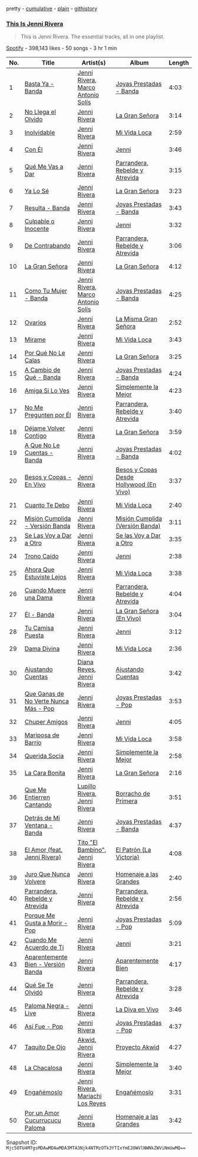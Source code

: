 pretty - [cumulative](/playlists/cumulative/37i9dQZF1DZ06evO33jFle.md) - [plain](/playlists/plain/37i9dQZF1DZ06evO33jFle) - [githistory](https://github.githistory.xyz/mackorone/spotify-playlist-archive/blob/main/playlists/plain/37i9dQZF1DZ06evO33jFle)

### [This Is Jenni Rivera](https://open.spotify.com/playlist/37i9dQZF1DZ06evO33jFle)

> This is Jenni Rivera\. The essential tracks, all in one playlist.

[Spotify](https://open.spotify.com/user/spotify) - 398,143 likes - 50 songs - 3 hr 1 min

| No. | Title | Artist(s) | Album | Length |
|---|---|---|---|---|
| 1 | [Basta Ya \- Banda](https://open.spotify.com/track/51CruNPLETPjo5BV5k2MYt) | [Jenni Rivera](https://open.spotify.com/artist/5c4wQaXkNDqSOTjqX4ExAu), [Marco Antonio Solís](https://open.spotify.com/artist/3tJnB0s6c3oXPq1SCCavnd) | [Joyas Prestadas \- Banda](https://open.spotify.com/album/2S1InqamaQuotpISCqos3W) | 4:03 |
| 2 | [No Llega el Olvido](https://open.spotify.com/track/2l8QQVT6hYdnT79kKCU6p6) | [Jenni Rivera](https://open.spotify.com/artist/5c4wQaXkNDqSOTjqX4ExAu) | [La Gran Señora](https://open.spotify.com/album/6JpMhu4IR3A7gwjksos2Sa) | 3:14 |
| 3 | [Inolvidable](https://open.spotify.com/track/7bEZbS1gadU29L5eIwM2gM) | [Jenni Rivera](https://open.spotify.com/artist/5c4wQaXkNDqSOTjqX4ExAu) | [Mi Vida Loca](https://open.spotify.com/album/6T7KG6x0FdyEhDLaCJ1xmM) | 2:59 |
| 4 | [Con Él](https://open.spotify.com/track/7aCLtSlkFRMiPycFEEhLFA) | [Jenni Rivera](https://open.spotify.com/artist/5c4wQaXkNDqSOTjqX4ExAu) | [Jenni](https://open.spotify.com/album/2TJAjnZKucKaS4CKX0O4Vh) | 3:46 |
| 5 | [Qué Me Vas a Dar](https://open.spotify.com/track/1dqURLZC3n4EL6lPUF2DHx) | [Jenni Rivera](https://open.spotify.com/artist/5c4wQaXkNDqSOTjqX4ExAu) | [Parrandera, Rebelde y Atrevida](https://open.spotify.com/album/2I50wzYim7XrZhBSrolmzs) | 3:15 |
| 6 | [Ya Lo Sé](https://open.spotify.com/track/4pIiKrGXCgTZOAFGJjCEvL) | [Jenni Rivera](https://open.spotify.com/artist/5c4wQaXkNDqSOTjqX4ExAu) | [La Gran Señora](https://open.spotify.com/album/6JpMhu4IR3A7gwjksos2Sa) | 3:23 |
| 7 | [Resulta \- Banda](https://open.spotify.com/track/4sT4lDZR7uwgYxEmiqZvEQ) | [Jenni Rivera](https://open.spotify.com/artist/5c4wQaXkNDqSOTjqX4ExAu) | [Joyas Prestadas \- Banda](https://open.spotify.com/album/2S1InqamaQuotpISCqos3W) | 3:43 |
| 8 | [Culpable o Inocente](https://open.spotify.com/track/59AAuV11OFaL8VX98tLxYx) | [Jenni Rivera](https://open.spotify.com/artist/5c4wQaXkNDqSOTjqX4ExAu) | [Jenni](https://open.spotify.com/album/2TJAjnZKucKaS4CKX0O4Vh) | 3:32 |
| 9 | [De Contrabando](https://open.spotify.com/track/3qIyYcE3nwAPOlXP6SSGPg) | [Jenni Rivera](https://open.spotify.com/artist/5c4wQaXkNDqSOTjqX4ExAu) | [Parrandera, Rebelde y Atrevida](https://open.spotify.com/album/2I50wzYim7XrZhBSrolmzs) | 3:06 |
| 10 | [La Gran Señora](https://open.spotify.com/track/3Q9Q9rYI2hwYZNl0Mmc2FB) | [Jenni Rivera](https://open.spotify.com/artist/5c4wQaXkNDqSOTjqX4ExAu) | [La Gran Señora](https://open.spotify.com/album/6JpMhu4IR3A7gwjksos2Sa) | 4:12 |
| 11 | [Como Tu Mujer \- Banda](https://open.spotify.com/track/2q13QRhe7cgmZNjUmwbn4p) | [Jenni Rivera](https://open.spotify.com/artist/5c4wQaXkNDqSOTjqX4ExAu), [Marco Antonio Solís](https://open.spotify.com/artist/3tJnB0s6c3oXPq1SCCavnd) | [Joyas Prestadas \- Banda](https://open.spotify.com/album/2S1InqamaQuotpISCqos3W) | 4:25 |
| 12 | [Ovarios](https://open.spotify.com/track/5M0xCMnbD2gDUfhRo5pvlT) | [Jenni Rivera](https://open.spotify.com/artist/5c4wQaXkNDqSOTjqX4ExAu) | [La Misma Gran Señora](https://open.spotify.com/album/4JckvbYfeoqro9OfNM87y5) | 2:52 |
| 13 | [Mirame](https://open.spotify.com/track/2lxiwqCxyXDxL8xks4aXBu) | [Jenni Rivera](https://open.spotify.com/artist/5c4wQaXkNDqSOTjqX4ExAu) | [Mi Vida Loca](https://open.spotify.com/album/6T7KG6x0FdyEhDLaCJ1xmM) | 3:43 |
| 14 | [Por Qué No Le Calas](https://open.spotify.com/track/54dl0Wvtmd9tcLfwjxONEn) | [Jenni Rivera](https://open.spotify.com/artist/5c4wQaXkNDqSOTjqX4ExAu) | [La Gran Señora](https://open.spotify.com/album/6JpMhu4IR3A7gwjksos2Sa) | 3:25 |
| 15 | [A Cambio de Qué \- Banda](https://open.spotify.com/track/0KJukOSRpRffsmjG3KB9L7) | [Jenni Rivera](https://open.spotify.com/artist/5c4wQaXkNDqSOTjqX4ExAu) | [Joyas Prestadas \- Banda](https://open.spotify.com/album/2S1InqamaQuotpISCqos3W) | 4:24 |
| 16 | [Amiga Si Lo Ves](https://open.spotify.com/track/5FSZ1u0m46BQPGNXZEO5AS) | [Jenni Rivera](https://open.spotify.com/artist/5c4wQaXkNDqSOTjqX4ExAu) | [Simplemente la Mejor](https://open.spotify.com/album/598e7UqBzKqD8st5MZbXwu) | 4:23 |
| 17 | [No Me Pregunten por Él](https://open.spotify.com/track/5Nj0RXNoIlEarYJPo6VWJR) | [Jenni Rivera](https://open.spotify.com/artist/5c4wQaXkNDqSOTjqX4ExAu) | [Parrandera, Rebelde y Atrevida](https://open.spotify.com/album/2I50wzYim7XrZhBSrolmzs) | 3:40 |
| 18 | [Déjame Volver Contigo](https://open.spotify.com/track/01AVaTct7bSuVvG5HdsGbc) | [Jenni Rivera](https://open.spotify.com/artist/5c4wQaXkNDqSOTjqX4ExAu) | [La Gran Señora](https://open.spotify.com/album/6JpMhu4IR3A7gwjksos2Sa) | 3:59 |
| 19 | [A Que No Le Cuentas \- Banda](https://open.spotify.com/track/6JcN0pwRcegqH1hyZcID15) | [Jenni Rivera](https://open.spotify.com/artist/5c4wQaXkNDqSOTjqX4ExAu) | [Joyas Prestadas \- Banda](https://open.spotify.com/album/2S1InqamaQuotpISCqos3W) | 4:02 |
| 20 | [Besos y Copas \- En Vivo](https://open.spotify.com/track/0fqFKDW0OUuuZSNaQjt8fp) | [Jenni Rivera](https://open.spotify.com/artist/5c4wQaXkNDqSOTjqX4ExAu) | [Besos y Copas Desde Hollywood \(En Vivo\)](https://open.spotify.com/album/0RhEu6IcEPSdrW6GFzQipE) | 3:37 |
| 21 | [Cuanto Te Debo](https://open.spotify.com/track/5YnM1ANB0hhm9Jk2O53Zrl) | [Jenni Rivera](https://open.spotify.com/artist/5c4wQaXkNDqSOTjqX4ExAu) | [Mi Vida Loca](https://open.spotify.com/album/6T7KG6x0FdyEhDLaCJ1xmM) | 2:40 |
| 22 | [Misión Cumplida \- Versión Banda](https://open.spotify.com/track/4LMQxOMgUPlugjBlfp2ZK6) | [Jenni Rivera](https://open.spotify.com/artist/5c4wQaXkNDqSOTjqX4ExAu) | [Misión Cumplida \(Versión Banda\)](https://open.spotify.com/album/0uQRZ1SvseWfRuu5kl14hc) | 3:11 |
| 23 | [Se Las Voy a Dar a Otro](https://open.spotify.com/track/43BemmCZRTcjYDnT7HqJWW) | [Jenni Rivera](https://open.spotify.com/artist/5c4wQaXkNDqSOTjqX4ExAu) | [Se las Voy a Dar a Otro](https://open.spotify.com/album/2XGyVths5rK6LJEYO69Dum) | 3:35 |
| 24 | [Trono Caído](https://open.spotify.com/track/7EcqOfu60lF12ZSbk34SaZ) | [Jenni Rivera](https://open.spotify.com/artist/5c4wQaXkNDqSOTjqX4ExAu) | [Jenni](https://open.spotify.com/album/2TJAjnZKucKaS4CKX0O4Vh) | 2:38 |
| 25 | [Ahora Que Estuviste Lejos](https://open.spotify.com/track/0mVNDYnQh9Dcdl3M2fRts1) | [Jenni Rivera](https://open.spotify.com/artist/5c4wQaXkNDqSOTjqX4ExAu) | [Mi Vida Loca](https://open.spotify.com/album/6T7KG6x0FdyEhDLaCJ1xmM) | 3:38 |
| 26 | [Cuando Muere una Dama](https://open.spotify.com/track/2WDYkaIeWZOxdnp14Oa71G) | [Jenni Rivera](https://open.spotify.com/artist/5c4wQaXkNDqSOTjqX4ExAu) | [Parrandera, Rebelde y Atrevida](https://open.spotify.com/album/2I50wzYim7XrZhBSrolmzs) | 4:04 |
| 27 | [Él \- Banda](https://open.spotify.com/track/4SFqbs96DA1k3r86PuQuRT) | [Jenni Rivera](https://open.spotify.com/artist/5c4wQaXkNDqSOTjqX4ExAu) | [La Gran Señora \(En Vivo\)](https://open.spotify.com/album/10gxA0j90FN3wKfKOJWrqx) | 3:04 |
| 28 | [Tu Camisa Puesta](https://open.spotify.com/track/6u0aeqk6AA0p010nw2wh7T) | [Jenni Rivera](https://open.spotify.com/artist/5c4wQaXkNDqSOTjqX4ExAu) | [Jenni](https://open.spotify.com/album/2TJAjnZKucKaS4CKX0O4Vh) | 3:12 |
| 29 | [Dama Divina](https://open.spotify.com/track/4mznGgE31Oj2vDlrPNZLqx) | [Jenni Rivera](https://open.spotify.com/artist/5c4wQaXkNDqSOTjqX4ExAu) | [Mi Vida Loca](https://open.spotify.com/album/6T7KG6x0FdyEhDLaCJ1xmM) | 2:36 |
| 30 | [Ajustando Cuentas](https://open.spotify.com/track/3rbtjnfJKzKxvwvaB3zopY) | [Diana Reyes](https://open.spotify.com/artist/5bY76TkueuNA4eqIm67Pkz), [Jenni Rivera](https://open.spotify.com/artist/5c4wQaXkNDqSOTjqX4ExAu) | [Ajustando Cuentas](https://open.spotify.com/album/4sGlWWQx6V1fq8ct7T4aFV) | 3:42 |
| 31 | [Que Ganas de No Verte Nunca Más \- Pop](https://open.spotify.com/track/7BcyzX3sgFJht2vhVrXYzl) | [Jenni Rivera](https://open.spotify.com/artist/5c4wQaXkNDqSOTjqX4ExAu) | [Joyas Prestadas \- Pop](https://open.spotify.com/album/4PbG5KBpRl1ObRpMJ9oLF6) | 3:53 |
| 32 | [Chuper Amigos](https://open.spotify.com/track/6h8oQHda1vXeex187OLud3) | [Jenni Rivera](https://open.spotify.com/artist/5c4wQaXkNDqSOTjqX4ExAu) | [Jenni](https://open.spotify.com/album/2TJAjnZKucKaS4CKX0O4Vh) | 4:05 |
| 33 | [Mariposa de Barrio](https://open.spotify.com/track/02ykJXbTaAyxPgaicIRxo4) | [Jenni Rivera](https://open.spotify.com/artist/5c4wQaXkNDqSOTjqX4ExAu) | [Mi Vida Loca](https://open.spotify.com/album/6T7KG6x0FdyEhDLaCJ1xmM) | 3:58 |
| 34 | [Querida Socia](https://open.spotify.com/track/2RnicjjQqoaeY2YiiMxrPq) | [Jenni Rivera](https://open.spotify.com/artist/5c4wQaXkNDqSOTjqX4ExAu) | [Simplemente la Mejor](https://open.spotify.com/album/598e7UqBzKqD8st5MZbXwu) | 2:58 |
| 35 | [La Cara Bonita](https://open.spotify.com/track/738eSXmmWKzUztBlemx7DQ) | [Jenni Rivera](https://open.spotify.com/artist/5c4wQaXkNDqSOTjqX4ExAu) | [La Gran Señora](https://open.spotify.com/album/6JpMhu4IR3A7gwjksos2Sa) | 2:16 |
| 36 | [Que Me Entierren Cantando](https://open.spotify.com/track/5GaIwab0GIWICCSVzldmUY) | [Lupillo Rivera](https://open.spotify.com/artist/341CfLcUdaBGixB8IJjYwW), [Jenni Rivera](https://open.spotify.com/artist/5c4wQaXkNDqSOTjqX4ExAu) | [Borracho de Primera](https://open.spotify.com/album/1cjt1zBdNmoD4qi3s2meCy) | 3:51 |
| 37 | [Detrás de Mi Ventana \- Banda](https://open.spotify.com/track/5BwEvu0Spcv6zjOPFWw4HD) | [Jenni Rivera](https://open.spotify.com/artist/5c4wQaXkNDqSOTjqX4ExAu) | [Joyas Prestadas \- Banda](https://open.spotify.com/album/2S1InqamaQuotpISCqos3W) | 4:37 |
| 38 | [El Amor \(feat\. Jenni Rivera\)](https://open.spotify.com/track/22uCmfKNu7CQM8IFl1syI0) | [Tito "El Bambino"](https://open.spotify.com/artist/5fJsY7afrbsyzJj9wdzJMh), [Jenni Rivera](https://open.spotify.com/artist/5c4wQaXkNDqSOTjqX4ExAu) | [El Patrón \(La Victoria\)](https://open.spotify.com/album/214muZYoc3ewXMXGwQBFVU) | 4:08 |
| 39 | [Juro Que Nunca Volvere](https://open.spotify.com/track/7zf9VnCyarordJgf4lbDk4) | [Jenni Rivera](https://open.spotify.com/artist/5c4wQaXkNDqSOTjqX4ExAu) | [Homenaje a las Grandes](https://open.spotify.com/album/6XObfnPoT85f85nZMeOBLJ) | 2:40 |
| 40 | [Parrandera, Rebelde y Atrevida](https://open.spotify.com/track/3B1rdhOmO7LwlyIFsC0xFK) | [Jenni Rivera](https://open.spotify.com/artist/5c4wQaXkNDqSOTjqX4ExAu) | [Parrandera, Rebelde y Atrevida](https://open.spotify.com/album/2I50wzYim7XrZhBSrolmzs) | 2:56 |
| 41 | [Porque Me Gusta a Morir \- Pop](https://open.spotify.com/track/1o1T0dmi0pPcJxYROpgBVy) | [Jenni Rivera](https://open.spotify.com/artist/5c4wQaXkNDqSOTjqX4ExAu) | [Joyas Prestadas \- Pop](https://open.spotify.com/album/4PbG5KBpRl1ObRpMJ9oLF6) | 5:09 |
| 42 | [Cuando Me Acuerdo de Ti](https://open.spotify.com/track/1jiTEN8iyh2GerskBrVm2M) | [Jenni Rivera](https://open.spotify.com/artist/5c4wQaXkNDqSOTjqX4ExAu) | [Jenni](https://open.spotify.com/album/2TJAjnZKucKaS4CKX0O4Vh) | 3:21 |
| 43 | [Aparentemente Bien \- Versión Banda](https://open.spotify.com/track/2nHekPOutiUg9MiCp74NjH) | [Jenni Rivera](https://open.spotify.com/artist/5c4wQaXkNDqSOTjqX4ExAu) | [Aparentemente Bien](https://open.spotify.com/album/1932flu69zKoy3j2Qgz0P2) | 4:17 |
| 44 | [Qué Se Te Olvidó](https://open.spotify.com/track/3TcBX4GjzzSyMRwTNLvovt) | [Jenni Rivera](https://open.spotify.com/artist/5c4wQaXkNDqSOTjqX4ExAu) | [Parrandera, Rebelde y Atrevida](https://open.spotify.com/album/2I50wzYim7XrZhBSrolmzs) | 3:28 |
| 45 | [Paloma Negra \- Live](https://open.spotify.com/track/4slj1zrClwJSLdUNLezp4f) | [Jenni Rivera](https://open.spotify.com/artist/5c4wQaXkNDqSOTjqX4ExAu) | [La Diva en Vivo](https://open.spotify.com/album/6nZlQ5J8lFrZ0Db4KZuFce) | 3:46 |
| 46 | [Así Fue \- Pop](https://open.spotify.com/track/7G9UBSP0u8EEDWNaadXnZU) | [Jenni Rivera](https://open.spotify.com/artist/5c4wQaXkNDqSOTjqX4ExAu) | [Joyas Prestadas \- Pop](https://open.spotify.com/album/4PbG5KBpRl1ObRpMJ9oLF6) | 4:37 |
| 47 | [Taquito De Ojo](https://open.spotify.com/track/0sVjpJLaiJfDeqnMNwIu0v) | [Akwid](https://open.spotify.com/artist/3mYFuz6iY7D9X78rOXg5CG), [Jenni Rivera](https://open.spotify.com/artist/5c4wQaXkNDqSOTjqX4ExAu) | [Proyecto Akwid](https://open.spotify.com/album/7IIVtFcrNzU7PV8gBqq6oM) | 4:27 |
| 48 | [La Chacalosa](https://open.spotify.com/track/78thkAb46Sm4s67EW6kDby) | [Jenni Rivera](https://open.spotify.com/artist/5c4wQaXkNDqSOTjqX4ExAu) | [Simplemente la Mejor](https://open.spotify.com/album/598e7UqBzKqD8st5MZbXwu) | 3:40 |
| 49 | [Engañémoslo](https://open.spotify.com/track/6ZtFzzPFSwg6rPPfNIqFJj) | [Jenni Rivera](https://open.spotify.com/artist/5c4wQaXkNDqSOTjqX4ExAu), [Mariachi Los Reyes](https://open.spotify.com/artist/4F7KkuF7t7TJPJk7mNPIlM) | [Engañémoslo](https://open.spotify.com/album/3WEmQxo46sFb48DUXk8nli) | 3:31 |
| 50 | [Por un Amor Cucurrucucu Paloma](https://open.spotify.com/track/0SoWXX2bEslbR4lmoTFwk7) | [Jenni Rivera](https://open.spotify.com/artist/5c4wQaXkNDqSOTjqX4ExAu) | [Homenaje a las Grandes](https://open.spotify.com/album/6XObfnPoT85f85nZMeOBLJ) | 3:42 |

Snapshot ID: `Mjc5OTU4MTgsMDAwMDAwMDA3MTA3Njk4NTMzOTk3YTIxYmE2OWVlNWNkZWViNmUwMQ==`
